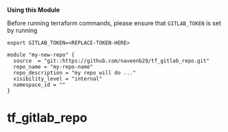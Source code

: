 **Using this Module**

Before running terraform commands, please ensure that  `GITLAB_TOKEN` is set by running

`export GITLAB_TOKEN=<REPLACE-TOKEN-HERE>`

```
module "my-new-repo" {
  source  = "git::https://github.com/naveenb29/tf_gitlab_repo.git"
  repo_name = "my-repo-name"
  repo_description = "my repo will do ..."
  visibility_level = "internal"
  namespace_id = ""
}
```
# tf_gitlab_repo
